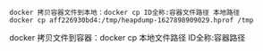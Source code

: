 
```
docker 拷贝容器文件到本地：docker cp ID全称:容器文件路径 本地路径
docker cp aff226930bd4:/tmp/heapdump-1627898909029.hprof /tmp
```

docker 拷贝文件到容器：docker cp 本地文件路径 ID全称:容器路径
